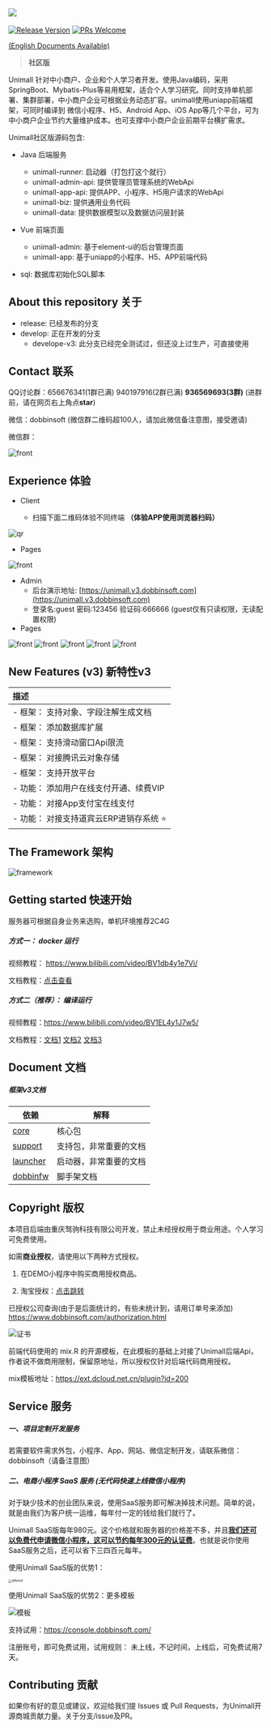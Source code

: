 ![](https://img.dobbinsoft.com/static/banner.jpg)
---

 [![Release Version](https://img.shields.io/badge/release-3.0.0-brightgreen.svg)](https://gitee.com/iotechn/unimall) [![PRs Welcome](https://img.shields.io/badge/PRs-welcome-brightgreen.svg)](https://gitee.com/iotechn/unimall/pulls)


[(English Documents Available)](readme_en.md)

> **社区版**

Unimall 针对中小商户、企业和个人学习者开发。使用Java编码，采用SpringBoot、Mybatis-Plus等易用框架，适合个人学习研究。同时支持单机部署、集群部署，中小商户企业可根据业务动态扩容。unimall使用uniapp前端框架，可同时编译到 微信小程序、H5、Android App、iOS App等几个平台，可为中小商户企业节约大量维护成本。也可支撑中小商户企业前期平台横扩需求。

Unimall社区版源码包含:

- Java 后端服务
    - unimall-runner: 启动器（打包打这个就行）
    - unimall-admin-api: 提供管理员管理系统的WebApi
    - unimall-app-api: 提供APP、小程序、H5用户请求的WebApi
    - unimall-biz: 提供通用业务代码
    - unimall-data: 提供数据模型以及数据访问层封装
    
- Vue 前端页面
    - unimall-admin: 基于element-ui的后台管理页面
    - unimall-app: 基于uniapp的小程序、H5、APP前端代码

- sql: 数据库初始化SQL脚本

## About this repository 关于

- release: 已经发布的分支
- develop: 正在开发的分支
   - develope-v3: 此分支已经完全测试过，但还没上过生产，可直接使用

## Contact 联系

QQ讨论群：656676341(1群已满) 940197916(2群已满) **936569693(3群)** (进群前，请在网页右上角点**star**)

微信：dobbinsoft (微信群二维码超100人，请加此微信备注意图，接受邀请)

微信群：

![front](https://unimall-asset.oss-cn-beijing.aliyuncs.com/readme/wx.png)

## Experience 体验

- Client
  
  - 扫描下面二维码体验不同终端 **（体验APP使用浏览器扫码）**
  

![qr](https://img.dobbinsoft.com/static/qr.jpg)

- Pages

![front](https://unimall-asset.oss-cn-beijing.aliyuncs.com/readme/front.jpg)

- Admin
  - 后台演示地址: [https://unimall.v3.dobbinsoft.com](https://unimall.v3.dobbinsoft.com)
  - 登录名:guest 密码:123456 验证码:666666 (guest仅有只读权限，无读配置权限)
- Pages

![front](https://unimall-asset.oss-cn-beijing.aliyuncs.com/readme/b1.png)
![front](https://unimall-asset.oss-cn-beijing.aliyuncs.com/readme/b2.png)
![front](https://unimall-asset.oss-cn-beijing.aliyuncs.com/readme/b3.png)
![front](https://unimall-asset.oss-cn-beijing.aliyuncs.com/readme/b4.png)
![front](https://unimall-asset.oss-cn-beijing.aliyuncs.com/readme/b5.png)


## New Features (v3) 新特性v3
| 描述 |
|:--------|
| - 框架： 支持对象、字段注解生成文档 |
| - 框架： 添加数据库扩展 |
| - 框架： 支持滑动窗口Api限流 |
| - 框架： 对接腾讯云对象存储 |
| - 框架： 支持开放平台 |
| - 功能： 添加用户在线支付开通、续费VIP |
| - 功能： 对接App支付宝在线支付 |
| - 功能： 对接支持道宾云ERP进销存系统 ⭐ |



## The Framework 架构

![framework](https://unimall-asset.oss-cn-beijing.aliyuncs.com/readme/framework.png)


## Getting started 快速开始

服务器可根据自身业务来选购，单机环境推荐2C4G

##### 方式一： docker 运行

视频教程： https://www.bilibili.com/video/BV1db4y1e7Vi/

文档教程：[点击查看](./docs/docker.01.env.md)


##### 方式二（推荐）： 编译运行 

视频教程：https://www.bilibili.com/video/BV1EL4y1J7w5/

文档教程：[文档1](./docs/build.01.env.md) [文档2](./docs/build.02.backend.md) [文档3](./docs/build.03.front.md)



## Document 文档

##### 框架v3文档

| 依赖                                   | 解释                   |
| -------------------------------------- | ---------------------- |
| [core](../../../dobbinfw-core)         | 核心包                 |
| [support](../../../dobbinfw-support)   | 支持包，非常重要的文档 |
| [launcher](../../../dobbinfw-launcher) | 启动器，非常重要的文档 |
| [dobbinfw](../../../dobbinfw) | 脚手架文档 |

## Copyright 版权

本项目后端由重庆驽驹科技有限公司开发，禁止未经授权用于商业用途。个人学习可免费使用。

如需**商业授权**，请使用以下两种方式授权。

1. 在DEMO小程序中购买商用授权商品。

2. 淘宝授权：[点击跳转](https://item.taobao.com/item.htm?spm=a2126o.11854294.0.0.5f164831jltJlx&id=615046003598 ) 

已授权公司查询(由于是后面统计的，有些未统计到，请用订单号来添加)
https://www.dobbinsoft.com/authorization.html

![证书](https://img.dobbinsoft.com/static/UnimallCert.jpg)

前端代码使用的 mix.R 的开源模板，在此模板的基础上对接了Unimall后端Api，作者说不做商用限制，保留原地址，所以授权仅针对后端代码商用授权。

mix模板地址：https://ext.dcloud.net.cn/plugin?id=200

## Service 服务

##### 一、项目定制开发服务

若需要软件需求外包，小程序、App、网站、微信定制开发，请联系微信：dobbinsoft（请备注意图）

##### 二、电商小程序 SaaS 服务 (无代码快速上线微信小程序)

对于缺少技术的创业团队来说，使用SaaS服务即可解决掉技术问题。简单的说，就是由我们为客户统一运维，每年付一定的钱给我们就行了。

Unimall SaaS版每年980元。这个价格就和服务器的价格差不多，并且<u>**我们还可以免费代申请微信小程序，这可以节约每年300元的认证费**</u>。也就是说你使用SaaS服务之后，还可以省下三四百元每年。

使用Unimall SaaS版的优势1：

<img src="https://unimall-asset.oss-cn-beijing.aliyuncs.com/readme/different.jpg" alt="different" style="zoom: 40%;" />

使用Unimall SaaS版的优势2：更多模板

<img src="https://unimall-asset.oss-cn-beijing.aliyuncs.com/readme/templates.png" alt="模板"  />



支持试用：https://console.dobbinsoft.com/

注册账号，即可免费试用，试用规则： 未上线，不记时间，上线后，可免费试用7天。

## Contributing 贡献

如果你有好的意见或建议，欢迎给我们提 Issues 或 Pull Requests，为Unimall开源商城贡献力量。关于分支/issue及PR。
